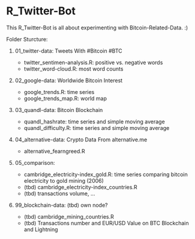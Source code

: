 # R_Twitter-Bot

This R_Twitter-Bot is all about experimenting with Bitcoin-Related-Data. :)

Folder Sturcture:

1. 01_twitter-data: Tweets With #Bitcoin #BTC
	- twitter_sentimen-analysis.R: positive vs. negative words
	- twitter_word-cloud.R: most word counts

2. 02_google-data: Worldwide Bitcoin Interest
	- google_trends.R: time series
	- google_trends_map.R: world map

3. 03_quandl-data: Bitcoin Blockchain
	- quandl_hashrate: time series and simple moving average
	- quandl_difficulty.R: time series and simple moving average

4. 04_alternative-data: Crypto Data From alternative.me
	- alternative_fearngreed.R

5. 05_comparison: 
	- cambridge_electricity-index_gold.R: time series comparing bitcoin electricity to gold mining (2006)
	- (tbd) cambridge_electricity-index_countries.R
	- (tbd) transactions volume, ...

99. 99_blockchain-data: (tbd) own node?
	- (tbd) cambridge_mining_countries.R
	- (tbd) Transactions number and EUR/USD Value on BTC Blockchain and Lightning




